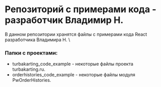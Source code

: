# Репозиторий с примерами кода - разработчик Владимир Н.

В данном репозитории хранятся файлы с примерами кода React разработчика Владимира Н. \

### Папки с проектами:
* turbakarting_code_example - некоторые файлы проекта turbakarting.ru.
* orderhistories_code_example - некоторые файлы модуля PwOrderHistories.